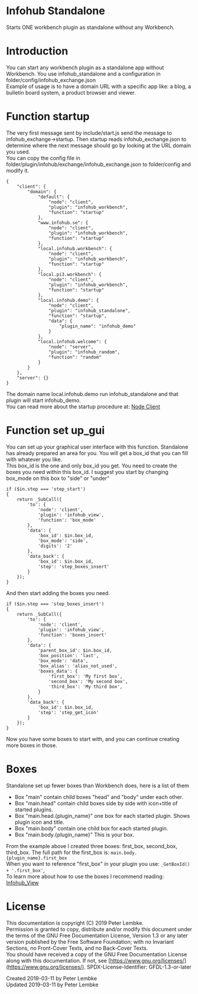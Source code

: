 # Infohub Standalone

Starts ONE workbench plugin as standalone without any Workbench.

# Introduction

You can start any workbench plugin as a standalone app without Workbench. You use infohub_standalone and a
configuration in folder/config/infohub_exchange.json  
Example of usage is to have a domain URL with a specific app like: a blog, a bulletin board system, a product browser
and viewer.

# Function startup

The very first message sent by include/start.js send the message to infohub_exchange->startup. Then startup reads
infohub_exchange.json to determine where the next message should go by looking at the URL domain you used.  
You can copy the config file in folder/plugin/infohub/exchange/infohub_exchange.json to folder/config and modify it.

```
{
    "client": {
        "domain": {
            "default": {
                "node": "client",
                "plugin": "infohub_workbench",
                "function": "startup"
            },
            "www.infohub.se": {
                "node": "client",
                "plugin": "infohub_workbench",
                "function": "startup"
            },
            "local.infohub.workbench": {
                "node": "client",
                "plugin": "infohub_workbench",
                "function": "startup"
            },
            "local.pi3.workbench": {
                "node": "client",
                "plugin": "infohub_workbench",
                "function": "startup"
            },
            "local.infohub.demo": {
                "node": "client",
                "plugin": "infohub_standalone",
                "function": "startup",
                "data": {
                    "plugin_name": "infohub_demo"
                }
            },
            "local.infohub.welcome": {
                "node": "server",
                "plugin": "infohub_random",
                "function": "random"
            }
        }
    },
    "server": {}
}
```

The domain name local.infohub.demo run infohub_standalone and that plugin will start infohub_demo.  
You can read more about the startup procedure at: [Node Client](main,node_client)

# Function set up_gui

You can set up your graphical user interface with this function. Standalone has already prepared an area for you. You
will get a box_id that you can fill with whatever you like.  
This box_id is the one and only box_id you get. You need to create the boxes you need within this box_id. I suggest you
start by changing box_mode on this box to "side" or "under"

```
if ($in.step === 'step_start')
{
    return _SubCall({
        'to': {
            'node': 'client',
            'plugin': 'infohub_view',
            'function': 'box_mode'
        },
        'data': {
            'box_id': $in.box_id,
            'box_mode': 'side',
            'digits': '2'
        },
        'data_back': {
            'box_id': $in.box_id,
            'step': 'step_boxes_insert'
        }
    });
}
```

And then start adding the boxes you need.

```
if ($in.step === 'step_boxes_insert')
{
    return _SubCall({
        'to': {
            'node': 'client',
            'plugin': 'infohub_view',
            'function': 'boxes_insert'
        },
        'data': {
            'parent_box_id': $in.box_id,
            'box_position': 'last',
            'box_mode': 'data',
            'box_alias': 'alias_not_used',
            'boxes_data': {
                'first_box': 'My first box',
                'second_box': 'My second box',
                'third_box': 'My third box',
            }
        },
        'data_back': {
            'box_id': $in.box_id,
            'step': 'step_get_icon'
        }
    });
}
```

Now you have some boxes to start with, and you can continue creating more boxes in those.

# Boxes

Standalone set up fewer boxes than Workbench does, here is a list of them

* Box "main" contain child boxes "head" and "body" under each other.
* Box "main.head" contain child boxes side by side with icon+title of started plugins.
* Box "main.head.{plugin_name}" one box for each started plugin. Shows plugin icon and title.
* Box "main.body" contain one child box for each started plugin.
* Box "main.body.{plugin_name}" This is your box.

From the example above I created three boxes: first_box, second_box, third_box. The full path for the first_box
is: `main.body.{plugin_name}.first_box`  
When you want to reference "first_box" in your plugin you use: `_GetBoxId() + '.first_box'`,  
To learn more about how to use the boxes I recommend reading: [Infohub_View](plugin,infohub_view)

# License

This documentation is copyright (C) 2019 Peter Lembke.  
Permission is granted to copy, distribute and/or modify this document under the terms of the GNU Free Documentation
License, Version 1.3 or any later version published by the Free Software Foundation; with no Invariant Sections, no
Front-Cover Texts, and no Back-Cover Texts.  
You should have received a copy of the GNU Free Documentation License along with this documentation. If not,
see [https://www.gnu.org/licenses/](https://www.gnu.org/licenses/). SPDX-License-Identifier: GFDL-1.3-or-later

Created 2019-03-11 by Peter Lembke  
Updated 2019-03-11 by Peter Lembke  
